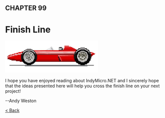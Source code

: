 ## CHAPTER 99

# Finish Line




<img src=".\Images\IndyCar.png" alt="image-20200315211415167" width="300"/>

I hope you have enjoyed reading about IndyMicro.NET and I sincerely hope that the ideas presented here will help you cross the finish line on your next project!

--Andy Weston



[< Back](index.md)